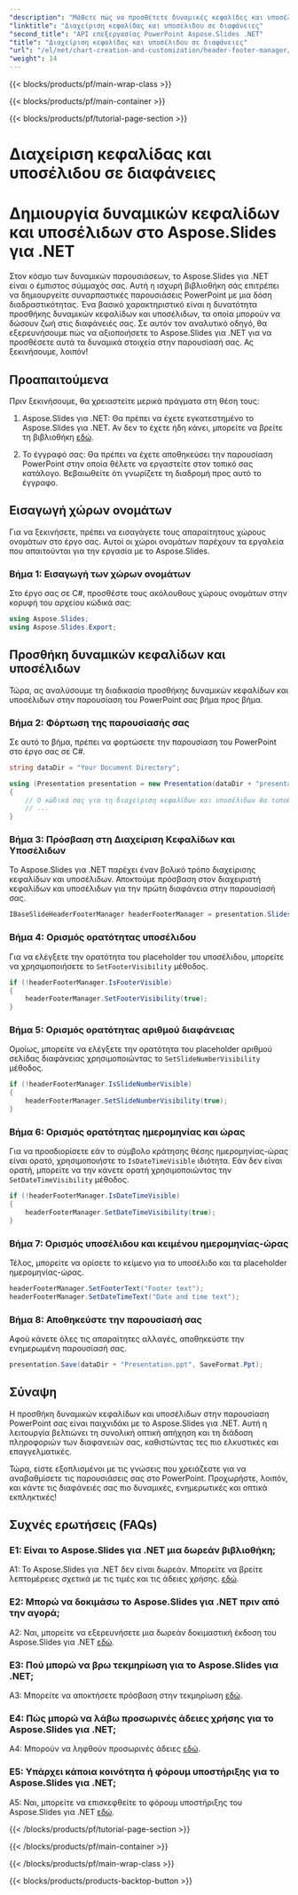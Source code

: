 ```yaml
---
"description": "Μάθετε πώς να προσθέτετε δυναμικές κεφαλίδες και υποσέλιδα σε παρουσιάσεις PowerPoint χρησιμοποιώντας το Aspose.Slides για .NET."
"linktitle": "Διαχείριση κεφαλίδας και υποσέλιδου σε διαφάνειες"
"second_title": "API επεξεργασίας PowerPoint Aspose.Slides .NET"
"title": "Διαχείριση κεφαλίδας και υποσέλιδου σε διαφάνειες"
"url": "/el/net/chart-creation-and-customization/header-footer-manager/"
"weight": 14
---
```


{{< blocks/products/pf/main-wrap-class >}}

{{< blocks/products/pf/main-container >}}

{{< blocks/products/pf/tutorial-page-section >}}

# Διαχείριση κεφαλίδας και υποσέλιδου σε διαφάνειες


# Δημιουργία δυναμικών κεφαλίδων και υποσέλιδων στο Aspose.Slides για .NET

Στον κόσμο των δυναμικών παρουσιάσεων, το Aspose.Slides για .NET είναι ο έμπιστος σύμμαχός σας. Αυτή η ισχυρή βιβλιοθήκη σάς επιτρέπει να δημιουργείτε συναρπαστικές παρουσιάσεις PowerPoint με μια δόση διαδραστικότητας. Ένα βασικό χαρακτηριστικό είναι η δυνατότητα προσθήκης δυναμικών κεφαλίδων και υποσέλιδων, τα οποία μπορούν να δώσουν ζωή στις διαφάνειές σας. Σε αυτόν τον αναλυτικό οδηγό, θα εξερευνήσουμε πώς να αξιοποιήσετε το Aspose.Slides για .NET για να προσθέσετε αυτά τα δυναμικά στοιχεία στην παρουσίασή σας. Ας ξεκινήσουμε, λοιπόν!

## Προαπαιτούμενα

Πριν ξεκινήσουμε, θα χρειαστείτε μερικά πράγματα στη θέση τους:

1. Aspose.Slides για .NET: Θα πρέπει να έχετε εγκατεστημένο το Aspose.Slides για .NET. Αν δεν το έχετε ήδη κάνει, μπορείτε να βρείτε τη βιβλιοθήκη [εδώ](https://releases.aspose.com/slides/net/).

2. Το έγγραφό σας: Θα πρέπει να έχετε αποθηκεύσει την παρουσίαση PowerPoint στην οποία θέλετε να εργαστείτε στον τοπικό σας κατάλογο. Βεβαιωθείτε ότι γνωρίζετε τη διαδρομή προς αυτό το έγγραφο.

## Εισαγωγή χώρων ονομάτων

Για να ξεκινήσετε, πρέπει να εισαγάγετε τους απαραίτητους χώρους ονομάτων στο έργο σας. Αυτοί οι χώροι ονομάτων παρέχουν τα εργαλεία που απαιτούνται για την εργασία με το Aspose.Slides.

### Βήμα 1: Εισαγωγή των χώρων ονομάτων

Στο έργο σας σε C#, προσθέστε τους ακόλουθους χώρους ονομάτων στην κορυφή του αρχείου κώδικά σας:

```csharp
using Aspose.Slides;
using Aspose.Slides.Export;
```

## Προσθήκη δυναμικών κεφαλίδων και υποσέλιδων

Τώρα, ας αναλύσουμε τη διαδικασία προσθήκης δυναμικών κεφαλίδων και υποσέλιδων στην παρουσίαση του PowerPoint σας βήμα προς βήμα.

### Βήμα 2: Φόρτωση της παρουσίασής σας

Σε αυτό το βήμα, πρέπει να φορτώσετε την παρουσίαση του PowerPoint στο έργο σας σε C#.

```csharp
string dataDir = "Your Document Directory";

using (Presentation presentation = new Presentation(dataDir + "presentation.ppt"))
{
    // Ο κώδικά σας για τη διαχείριση κεφαλίδων και υποσέλιδων θα τοποθετηθεί εδώ.
    // ...
}
```

### Βήμα 3: Πρόσβαση στη Διαχείριση Κεφαλίδων και Υποσέλιδων

Το Aspose.Slides για .NET παρέχει έναν βολικό τρόπο διαχείρισης κεφαλίδων και υποσέλιδων. Αποκτούμε πρόσβαση στον διαχειριστή κεφαλίδων και υποσέλιδων για την πρώτη διαφάνεια στην παρουσίασή σας.

```csharp
IBaseSlideHeaderFooterManager headerFooterManager = presentation.Slides[0].HeaderFooterManager;
```

### Βήμα 4: Ορισμός ορατότητας υποσέλιδου

Για να ελέγξετε την ορατότητα του placeholder του υποσέλιδου, μπορείτε να χρησιμοποιήσετε το `SetFooterVisibility` μέθοδος.

```csharp
if (!headerFooterManager.IsFooterVisible)
{
    headerFooterManager.SetFooterVisibility(true);
}
```

### Βήμα 5: Ορισμός ορατότητας αριθμού διαφάνειας

Ομοίως, μπορείτε να ελέγξετε την ορατότητα του placeholder αριθμού σελίδας διαφάνειας χρησιμοποιώντας το `SetSlideNumberVisibility` μέθοδος.

```csharp
if (!headerFooterManager.IsSlideNumberVisible)
{
    headerFooterManager.SetSlideNumberVisibility(true);
}
```

### Βήμα 6: Ορισμός ορατότητας ημερομηνίας και ώρας

Για να προσδιορίσετε εάν το σύμβολο κράτησης θέσης ημερομηνίας-ώρας είναι ορατό, χρησιμοποιήστε το `IsDateTimeVisible` ιδιότητα. Εάν δεν είναι ορατή, μπορείτε να την κάνετε ορατή χρησιμοποιώντας την `SetDateTimeVisibility` μέθοδος.

```csharp
if (!headerFooterManager.IsDateTimeVisible)
{
    headerFooterManager.SetDateTimeVisibility(true);
}
```

### Βήμα 7: Ορισμός υποσέλιδου και κειμένου ημερομηνίας-ώρας

Τέλος, μπορείτε να ορίσετε το κείμενο για το υποσέλιδο και τα placeholder ημερομηνίας-ώρας.

```csharp
headerFooterManager.SetFooterText("Footer text");
headerFooterManager.SetDateTimeText("Date and time text");
```

### Βήμα 8: Αποθηκεύστε την παρουσίασή σας

Αφού κάνετε όλες τις απαραίτητες αλλαγές, αποθηκεύστε την ενημερωμένη παρουσίασή σας.

```csharp
presentation.Save(dataDir + "Presentation.ppt", SaveFormat.Ppt);
```

## Σύναψη

Η προσθήκη δυναμικών κεφαλίδων και υποσέλιδων στην παρουσίαση PowerPoint σας είναι παιχνιδάκι με το Aspose.Slides για .NET. Αυτή η λειτουργία βελτιώνει τη συνολική οπτική απήχηση και τη διάδοση πληροφοριών των διαφανειών σας, καθιστώντας τες πιο ελκυστικές και επαγγελματικές.

Τώρα, είστε εξοπλισμένοι με τις γνώσεις που χρειάζεστε για να αναβαθμίσετε τις παρουσιάσεις σας στο PowerPoint. Προχωρήστε, λοιπόν, και κάντε τις διαφάνειές σας πιο δυναμικές, ενημερωτικές και οπτικά εκπληκτικές!

## Συχνές ερωτήσεις (FAQs)

### Ε1: Είναι το Aspose.Slides για .NET μια δωρεάν βιβλιοθήκη;
A1: Το Aspose.Slides για .NET δεν είναι δωρεάν. Μπορείτε να βρείτε λεπτομέρειες σχετικά με τις τιμές και τις άδειες χρήσης. [εδώ](https://purchase.aspose.com/buy).

### Ε2: Μπορώ να δοκιμάσω το Aspose.Slides για .NET πριν από την αγορά;
A2: Ναι, μπορείτε να εξερευνήσετε μια δωρεάν δοκιμαστική έκδοση του Aspose.Slides για .NET [εδώ](https://releases.aspose.com/).

### Ε3: Πού μπορώ να βρω τεκμηρίωση για το Aspose.Slides για .NET;
A3: Μπορείτε να αποκτήσετε πρόσβαση στην τεκμηρίωση [εδώ](https://reference.aspose.com/slides/net/).

### Ε4: Πώς μπορώ να λάβω προσωρινές άδειες χρήσης για το Aspose.Slides για .NET;
A4: Μπορούν να ληφθούν προσωρινές άδειες [εδώ](https://purchase.aspose.com/temporary-license/).

### Ε5: Υπάρχει κάποια κοινότητα ή φόρουμ υποστήριξης για το Aspose.Slides για .NET;
A5: Ναι, μπορείτε να επισκεφθείτε το φόρουμ υποστήριξης του Aspose.Slides για .NET [εδώ](https://forum.aspose.com/).

{{< /blocks/products/pf/tutorial-page-section >}}

{{< /blocks/products/pf/main-container >}}

{{< /blocks/products/pf/main-wrap-class >}}

{{< blocks/products/products-backtop-button >}}